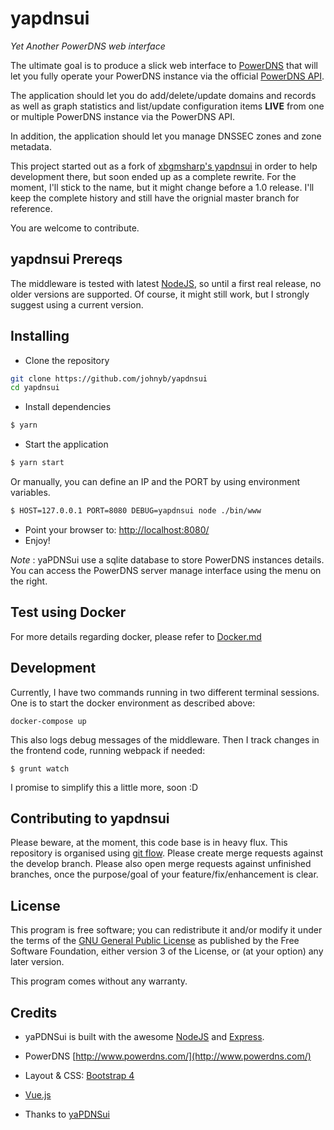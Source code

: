 yapdnsui
========

*Yet Another PowerDNS web interface*

The ultimate goal is to produce a slick web interface to [PowerDNS](http://www.powerdns.com/) that
will let you fully operate your PowerDNS instance via the official [PowerDNS API](https://github.com/PowerDNS/pdnsapi).

The application should let you do add/delete/update domains and records as well as graph
statistics and list/update configuration items **LIVE** from one or multiple PowerDNS instance via the PowerDNS API.

In addition, the application should let you manage DNSSEC zones and zone metadata.

This project started out as a fork of [xbgmsharp's yapdnsui](https://github.com/xbgmsharp/yapdnsui) in order to help
development there, but soon ended up as a complete rewrite.
For the moment, I'll stick to the name, but it might change before a 1.0 release.
I'll keep the complete history and still have the orignial master branch for reference.

You are welcome to contribute.

yapdnsui Prereqs
----------------

The middleware is tested with latest [NodeJS](http://nodejs.org), so until a first real release, no older versions
are supported.
Of course, it might still work, but I strongly suggest using a current version.

Installing
----------

* Clone the repository

```bash
git clone https://github.com/johnyb/yapdnsui
cd yapdnsui
```

* Install dependencies

```bash
$ yarn
```

* Start the application

```bash
$ yarn start
```

Or manually, you can define an IP and the PORT by using environment variables.
```bash
$ HOST=127.0.0.1 PORT=8080 DEBUG=yapdnsui node ./bin/www
```

* Point your browser to: [http://localhost:8080/](http://localhost:8080/)
* Enjoy!

_Note_ : yaPDNSui use a sqlite database to store PowerDNS instances details.
You can access the PowerDNS server manage interface using the menu on the right.

Test using Docker
-----------------

For more details regarding docker, please refer to [Docker.md](Docker.md)

Development
-----------

Currently, I have two commands running in two different terminal sessions.
One is to start the docker environment as described above:

```
docker-compose up
```

This also logs debug messages of the middleware.
Then I track changes in the frontend code, running webpack if needed:

```
$ grunt watch
```

I promise to simplify this a little more, soon :D

Contributing to yapdnsui
------------------------

Please beware, at the moment, this code base is in heavy flux.
This repository is organised using [git flow](http://nvie.com/posts/a-successful-git-branching-model/).
Please create merge requests against the develop branch.
Please also open merge requests against unfinished branches, once the purpose/goal of your feature/fix/enhancement is clear.

License
-------

This program is free software; you can redistribute it and/or modify it under the terms of the [GNU General Public License](http://www.gnu.org/licenses/gpl.html) as published by the Free Software Foundation, either version 3 of the License, or (at your option) any later version.

This program comes without any warranty.

Credits
-------

* yaPDNSui is built with the awesome [NodeJS](http://nodejs.org) and [Express](http://expressjs.com).

* PowerDNS [http://www.powerdns.com/](http://www.powerdns.com/)

* Layout & CSS: [Bootstrap 4](https://v4-alpha.getbootstrap.com/)

* [Vue.js](http://vuejs.org/)

* Thanks to [yaPDNSui](https://github.com/xbgmsharp/yapdnsui/)
